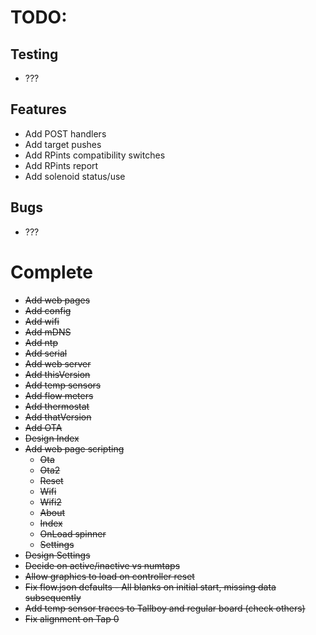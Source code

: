 # TODO:

## Testing

- ???

## Features

- Add POST handlers
- Add target pushes
- Add RPints compatibility switches
- Add RPints report
- Add solenoid status/use

## Bugs

- ???

# Complete

- ~~Add web pages~~
- ~~Add config~~
- ~~Add wifi~~
- ~~Add mDNS~~
- ~~Add ntp~~
- ~~Add serial~~
- ~~Add web server~~
- ~~Add thisVersion~~
- ~~Add temp sensors~~
- ~~Add flow meters~~
- ~~Add thermostat~~
- ~~Add thatVersion~~
- ~~Add OTA~~
- ~~Design Index~~
- ~~Add web page scripting~~
    - ~~Ota~~
    - ~~Ota2~~
    - ~~Reset~~
    - ~~Wifi~~
    - ~~Wifi2~~
    - ~~About~~
    - ~~Index~~
    - ~~OnLoad spinner~~
    - ~~Settings~~
- ~~Design Settings~~
- ~~Decide on active/inactive vs numtaps~~
- ~~Allow graphics to load on controller reset~~
- ~~Fix flow.json defaults - All blanks on initial start, missing data subsequently~~
- ~~Add temp sensor traces to Tallboy and regular board (check others)~~
- ~~Fix alignment on Tap 0~~
